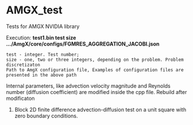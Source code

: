 # AMGX_test
Tests for AMGX NVIDIA library

Execution: 
**test1.bin test size .../AmgX/core/configs/FGMRES_AGGREGATION_JACOBI.json**

    test - integer. Test number;
    size - one, two or three integers, depending on the problem. Problem discretizaton
    Path to AmgX configuration file, Examples of configuration files are presented in the above path

Internal parameters, like advection velocity magnitude and Reynolds number (diffusion coefficient) are modified inside the cpp file. Rebuild after modificaton

1. Block 2D finite difference advection-diffusion test on a unit square with zero boundary conditions. 

